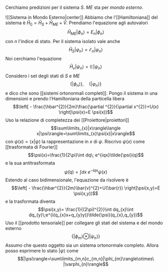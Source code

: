 Cerchiamo predizioni per il sistema $S$. $ME$ sta per *mondo esterno*.

![[Sistema in Mondo Esterno|center]]
Abbiamo che l'[[Hamiltoniana]] del sistema è $\hat{H}_{0}=\hat{H}_{S}+\hat{H}_{ME}+\hat{V}$. Prendiamo l'equazione agli autovalori
$$\hat{H}_{ME}|\phi_{n}\rangle=E_{n}|\phi_{n}\rangle$$
con $n$ l'indice di stato. Per il sistema isolato vale anche
$$\hat{H}_{S}|\varphi_{n}\rangle=\mathcal{E}_{n}|\varphi_{n}\rangle$$
Noi cerchiamo l'equazione
$$\hat{H}_{v}|\psi_{n}\rangle=\mathbb{E} |\psi_{n}\rangle$$
Considero i set degli stati di $S$ e $ME$
$$\{|\phi_{n}\rangle\},\quad\{|\varphi_{n}\rangle\}$$
e dico che sono [[sistemi ortonormali completi]].
Pongo il sistema in una dimensioni e prendo l'Hamiltoniana della particella libera
$$\left[ - \frac{\hbar^{2}}{2m}\frac{\partial ^{2}}{\partial x^{2}}+U(x) \right]\psi(x)=E \psi(x))$$
Uso la relazione di completezza dei [[Proiettore|proiettori]] 
$$\sum\limits_{x}|x\rangle\langle x|\psi\rangle=\sum\limits_{x}\psi(x)|x\rangle$$
con $\psi(x)=\langle x|\psi\rangle$ la rappresentazione in $x$ di $\psi$. Riscrivo $\psi(x)$ come [[trasformata di Fourier]] 
$$\psi(x)=\frac{1}{2\pi}\int dq\; e^{iqx}\tilde{\psi}(q)$$
e la sua antitrasformata
$$\tilde{\psi}(q)=\int dx\;e^{-iqx}\psi(x)$$
Estendo al caso bidimensionale, l'equazione da risolvere è
$$\left[ - \frac{\hbar^{2}}{2m}\bar{v}^{2}+U(\bar{r}) \right]\psi(x,y)=E \psi(x,y))$$
e la trasformata diventa
$$\psi(x,y)= \frac{1}{(2\pi)^{2}}\int dq_{x}\int dq_{y}\;e^{i(q_{x}x+q_{y}y)}\tilde{\psi}(q_{x},q_{y})$$
Uso il [[prodotto tensoriale]] per collegare gli stati del sistema e del mondo esterno
$$\{|\phi_{m}\rangle\otimes |\psi_{n}\rangle\}$$
Assumo che questo oggetto sia un sistema ortonormale completo. Allora posso esprimere lo stato $|\psi\rangle$ come
$$|\psi\rangle=\sum\limits_{m,n}c_{m,n}|\phi_{m}\rangle\otimes\ |\varphi_{n}\rangle$$

